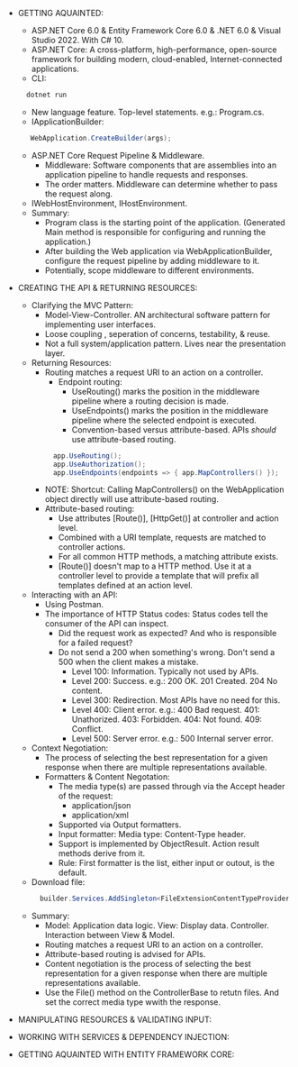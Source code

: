 - GETTING AQUAINTED:
  - ASP.NET Core 6.0 & Entity Framework Core 6.0 & .NET 6.0 & Visual Studio 2022. With C# 10.
  - ASP.NET Core: A cross-platform, high-performance, open-source framework for building modern, cloud-enabled, Internet-connected applications.
  - CLI:
  ```javascript
    dotnet run 
  ```
  - New language feature. Top-level statements. e.g.: Program.cs.
  - IApplicationBuilder:
  ```csharp
     WebApplication.CreateBuilder(args);
  ```
  - ASP.NET Core Request Pipeline & Middleware.
    - Middleware: Software components that are assemblies into an application pipeline to handle requests and responses.
    - The order matters. Middleware can determine whether to pass the request along.
  - IWebHostEnvironment, IHostEnvironment.
  - Summary:
    - Program class is the starting point of the application. (Generated Main method is responsible for configuring and running the application.)
    - After building the Web application via WebApplicationBuilder, configure the request pipeline by adding middleware to it.
    - Potentially, scope middleware to different environments.

- CREATING THE API & RETURNING RESOURCES:
  - Clarifying the MVC Pattern:
    - Model-View-Controller. AN architectural software pattern for implementing user interfaces.
    - Loose coupling , seperation of concerns, testability, & reuse.
    - Not a full system/application pattern. Lives near the presentation layer.
  - Returning Resources:
    - Routing matches a request URI to an action on a controller.
      - Endpoint routing:
        - UseRouting() marks the position in the middleware pipeline where a routing decision is made.
        - UseEndpoints() marks the position in the middleware pipeline where the selected endpoint is executed.
        - Convention-based versus attribute-based. APIs *should* use attribute-based routing.
      ```csharp
        app.UseRouting();
        app.UseAuthorization();
        app.UseEndpoints(endpoints => { app.MapControllers() });
      ```
    - NOTE: Shortcut: Calling MapControllers() on the WebApplication object directly will use attribute-based routing.
    - Attribute-based routing:
      - Use attributes [Route()], [HttpGet()] at controller and action level.
      - Combined with a URI template, requests are matched to controller actions.
      - For all common HTTP methods, a matching attribute exists.
      - [Route()] doesn't map to a HTTP method. Use it at a controller level to provide a template that will prefix all templates defined at an action level.
  - Interacting with an API:
    - Using Postman.
    - The importance of HTTP Status codes: Status codes tell the consumer of the API can inspect.
      - Did the request work as expected? And who is responsible for a failed request?
      - Do not send a 200 when something's wrong. Don't send a 500 when the client makes a mistake.
        - Level 100: Information. Typically not used by APIs.
        - Level 200: Success. e.g.: 200 OK. 201 Created. 204 No content.
        - Level 300: Redirection. Most APIs have no need for this.
        - Level 400: Client error. e.g.: 400 Bad request. 401: Unathorized. 403: Forbidden. 404: Not found. 409: Conflict.
        - Level 500: Server error. e.g.: 500 Internal server error.
  - Context Negotiation:
    - The process of selecting the best representation for a given response when there are multiple representations available.
    - Formatters & Content Negotation:
      - The media type(s) are passed through via the Accept header of the request:
        - application/json
        - application/xml
      - Supported via Output formatters.
      - Input formatter: Media type: Content-Type header.
      - Support is implemented by ObjectResult. Action result methods derive from it.
      - Rule: First formatter is the list, either input or outout, is the default.
  - Download file:
    ```csharp
      builder.Services.AddSingleton<FileExtensionContentTypeProvider>();
    ```
  - Summary:
    - Model: Application data logic. View: Display data. Controller. Interaction between View & Model.
    - Routing matches a request URI to an action on a controller.
    - Attribute-based routing is advised for APIs.
    - Content negotiation is the process of selecting the best representation for a given response when there are multiple representations available.
    - Use the File() method on the ControllerBase to retutn files. And set the correct media type wwith the response.

- MANIPULATING RESOURCES & VALIDATING INPUT:

- WORKING WITH SERVICES & DEPENDENCY INJECTION:

- GETTING AQUAINTED WITH ENTITY FRAMEWORK CORE: